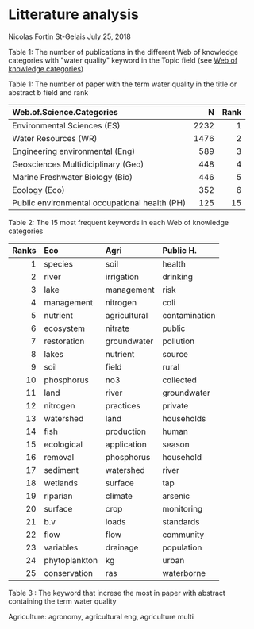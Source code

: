 Litterature analysis
================
Nicolas Fortin St-Gelais
July 25, 2018

Table 1: The number of publications in the different Web of knowledge categories with "water quality" keyword in the Topic field (see [Web of knowledge categories](http://mjl.clarivate.com/scope/scope_scie/))

Table 1: The number of paper with the term water quality in the title or abstract b field and rank

| Web.of.Science.Categories                     |     N|  Rank|
|:----------------------------------------------|-----:|-----:|
| Environmental Sciences (ES)                   |  2232|     1|
| Water Resources (WR)                          |  1476|     2|
| Engineering environmental (Eng)               |   589|     3|
| Geosciences Multidiciplinary (Geo)            |   448|     4|
| Marine Freshwater Biology (Bio)               |   446|     5|
| Ecology (Eco)                                 |   352|     6|
| Public environmental occupational health (PH) |   125|    15|

Table 2: The 15 most frequent keywords in each Web of knowledge categories

|  Ranks| Eco           | Agri         | Public H.     |
|------:|:--------------|:-------------|:--------------|
|      1| species       | soil         | health        |
|      2| river         | irrigation   | drinking      |
|      3| lake          | management   | risk          |
|      4| management    | nitrogen     | coli          |
|      5| nutrient      | agricultural | contamination |
|      6| ecosystem     | nitrate      | public        |
|      7| restoration   | groundwater  | pollution     |
|      8| lakes         | nutrient     | source        |
|      9| soil          | field        | rural         |
|     10| phosphorus    | no3          | collected     |
|     11| land          | river        | groundwater   |
|     12| nitrogen      | practices    | private       |
|     13| watershed     | land         | households    |
|     14| fish          | production   | human         |
|     15| ecological    | application  | season        |
|     16| removal       | phosphorus   | household     |
|     17| sediment      | watershed    | river         |
|     18| wetlands      | surface      | tap           |
|     19| riparian      | climate      | arsenic       |
|     20| surface       | crop         | monitoring    |
|     21| b.v           | loads        | standards     |
|     22| flow          | flow         | community     |
|     23| variables     | drainage     | population    |
|     24| phytoplankton | kg           | urban         |
|     25| conservation  | ras          | waterborne    |

Table 3 : The keyword that increse the most in paper with abstract containing the term water quality

Agriculture: agronomy, agricultural eng, agriculture multi
